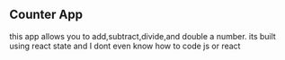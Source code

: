 ## Counter App
this app allows you to add,subtract,divide,and double a number.
its built using react state and I dont even know how to code js or react